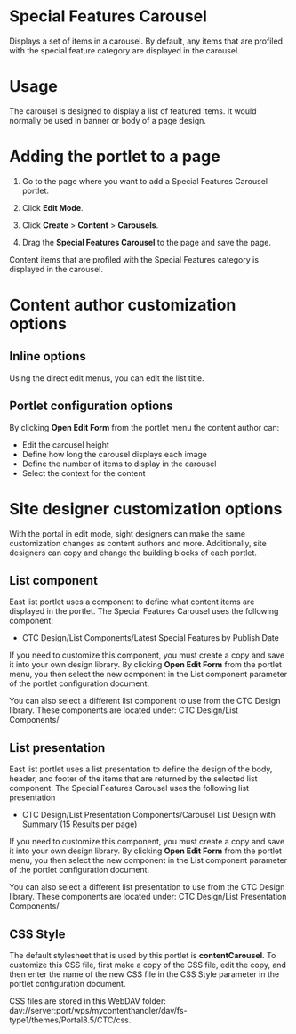 # Special Features Carousel

Displays a set of items in a carousel. By default, any items that are profiled with the special feature category are displayed in the carousel.


# Usage

The carousel is designed to display a list of featured items. It would normally be used in banner or body of a page design.

# Adding the portlet to a page

1.  Go to the page where you want to add a Special Features Carousel portlet.

2.  Click **Edit Mode**.

3.  Click **Create** \> **Content** \> **Carousels**.

4.  Drag the **Special Features Carousel** to the page and save the page.


Content items that are profiled with the Special Features category is displayed in the carousel.

# Content author customization options

## Inline options

Using the direct edit menus, you can edit the list title.

## Portlet configuration options

By clicking **Open Edit Form** from the portlet menu the content author can:

-   Edit the carousel height
-   Define how long the carousel displays each image
-   Define the number of items to display in the carousel
-   Select the context for the content

# Site designer customization options

With the portal in edit mode, sight designers can make the same customization changes as content authors and more. Additionally, site designers can copy and change the building blocks of each portlet.

## List component

East list portlet uses a component to define what content items are displayed in the portlet. The Special Features Carousel uses the following component:

-   CTC Design/List Components/Latest Special Features by Publish Date

If you need to customize this component, you must create a copy and save it into your own design library. By clicking **Open Edit Form** from the portlet menu, you then select the new component in the List component parameter of the portlet configuration document.

You can also select a different list component to use from the CTC Design library. These components are located under: CTC Design/List Components/

## List presentation

East list portlet uses a list presentation to define the design of the body, header, and footer of the items that are returned by the selected list component. The Special Features Carousel uses the following list presentation

-   CTC Design/List Presentation Components/Carousel List Design with Summary \(15 Results per page\)

If you need to customize this component, you must create a copy and save it into your own design library. By clicking **Open Edit Form** from the portlet menu, you then select the new component in the List component parameter of the portlet configuration document.

You can also select a different list presentation to use from the CTC Design library. These components are located under: CTC Design/List Presentation Components/

## CSS Style

The default stylesheet that is used by this portlet is **contentCarousel**. To customize this CSS file, first make a copy of the CSS file, edit the copy, and then enter the name of the new CSS file in the CSS Style parameter in the portlet configuration document.

CSS files are stored in this WebDAV folder: dav://server:port/wps/mycontenthandler/dav/fs-type1/themes/Portal8.5/CTC/css.

